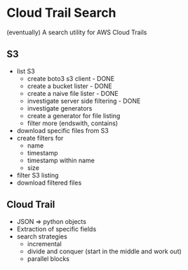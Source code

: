 # Cloud Trail Search
(eventually) A search utility for AWS Cloud Trails

## S3

* list S3
    * create boto3 s3 client - DONE
    * create a bucket lister - DONE
    * create a naive file lister - DONE
    * investigate server side filtering - DONE
    * investigate generators
    * create a generator for file listing
    * filter more (endswith, contains)
* download specific files from S3
* create filters for
    * name
    * timestamp
    * timestamp within name
    * size
* filter S3 listing
* download filtered files

## Cloud Trail
* JSON => python objects
* Extraction of specific fields
* search strategies
    * incremental
    * divide and conquer (start in the middle and work out)
    * parallel blocks
